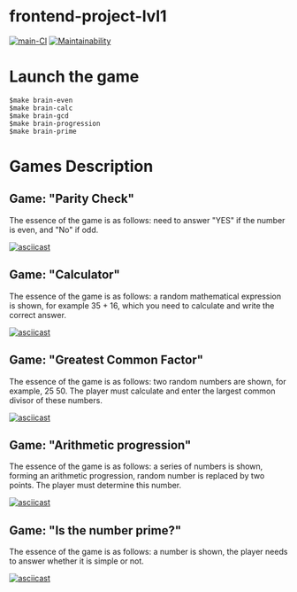 # frontend-project-lvl1

[![main-CI](https://github.com/Polt0s/frontend-project-lvl1/workflows/main-CI/badge.svg)](https://github.com/Polt0s/frontend-project-lvl1/actions)
[![Maintainability](https://api.codeclimate.com/v1/badges/c49587fcf83793a15e9c/maintainability)](https://codeclimate.com/github/Polt0s/frontend-project-lvl1/maintainability)

# Launch the game

```
$make brain-even
$make brain-calc
$make brain-gcd
$make brain-progression
$make brain-prime
```

# Games Description

## Game: "Parity Check"

The essence of the game is as follows: need to answer "YES" if the number is even, and "No" if odd.

[![asciicast](https://asciinema.org/a/GWbD152GUpsLzY5lKSeGEb6VO.svg)](https://asciinema.org/a/GWbD152GUpsLzY5lKSeGEb6VO)

## Game: "Calculator"

The essence of the game is as follows: a random mathematical expression is shown, for example 35 + 16, which you need to calculate and write the correct answer.

[![asciicast](https://asciinema.org/a/SiCcHfDh3vi5ntJ8LK7g8LBKV.svg)](https://asciinema.org/a/SiCcHfDh3vi5ntJ8LK7g8LBKV)

## Game: "Greatest Common Factor"

The essence of the game is as follows: two random numbers are shown, for example, 25 50. The player must calculate and enter the largest common divisor of these numbers.

[![asciicast](https://asciinema.org/a/Mymss0Oww5MihEV1o9qMqQ6n8.svg)](https://asciinema.org/a/Mymss0Oww5MihEV1o9qMqQ6n8)

## Game: "Arithmetic progression"

The essence of the game is as follows: a series of numbers is shown, forming an arithmetic progression, random number is replaced by two points. The player must determine this number.

[![asciicast](https://asciinema.org/a/OTFpef8GA7BfjvPYxWMqHowVs.svg)](https://asciinema.org/a/OTFpef8GA7BfjvPYxWMqHowVs)

## Game: "Is the number prime?"

The essence of the game is as follows: a number is shown, the player needs to answer whether it is simple or not.

[![asciicast](https://asciinema.org/a/HmpdaDqEX5BBFsb2tWs7OAB7P.svg)](https://asciinema.org/a/HmpdaDqEX5BBFsb2tWs7OAB7P)
